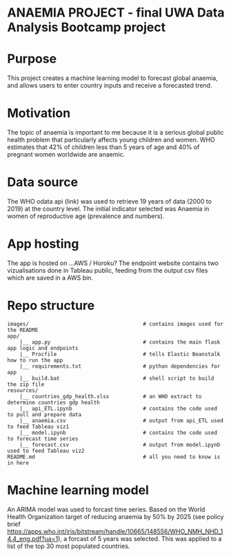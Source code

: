 # ANAEMIA PROJECT - final UWA Data Analysis Bootcamp project

# Purpose

This project creates a machine learning model to forecast global anaemia, and allows users to enter country inputs and receive a forecasted trend.


# Motivation

The topic of anaemia is important to me because it is a serious global public health problem that particularly affects young children and women. WHO estimates that 42% of children less than 5 years of age and 40% of pregnant women worldwide are anaemic.


# Data source

The WHO odata api (link) was used to retrieve 19 years of data (2000 to 2019) at the country level. The initial indicator selected was Anaemia in women of reproductive age (prevalence and numbers). 


# App hosting

The app is hosted on ...AWS / Horoku?
The endpoint website contains two vizualisations done in Tableau public, feeding from the output csv files which are saved in a AWS bin.


# Repo structure 
```
images/                                     # contains images used for the README
app/    
    |__ app.py                              # contains the main flask app logic and endpoints 
    |__ Procfile                            # tells Elastic Beanstalk how to run the app 
    |__ requirements.txt                    # python dependencies for app 
    |__ build.bat                           # shell script to build the zip file 
resources/
    |__ countries_gdp_health.xlsx           # an WHO extract to determine countries gdp health
    |__ api_ETL.ipynb                       # contains the code used to pull and prepare data
    |__ anaemia.csv                         # output from api_ETL used to feed Tableau viz1
    |__ model.ipynb                         # contains the code used to forecast time series
    |__ forecast.csv                        # output from model.ipynb used to feed Tableau viz2
README.md                                   # all you need to know is in here 

```

# Machine learning model

An ARIMA model was used to forcast time series. Based on the World Health Organization target of reducing anaemia by 50% by 2025 (see policy brief https://apps.who.int/iris/bitstream/handle/10665/148556/WHO_NMH_NHD_14.4_eng.pdf?ua=1), a forcast of 5 years was selected. This was applied to a list of the top 30 most populated countries.





